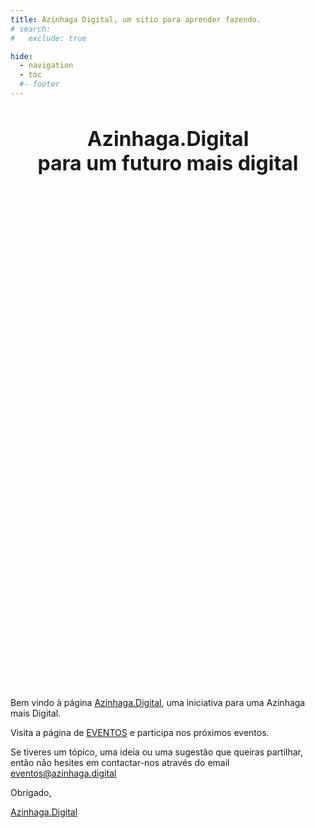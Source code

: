 ```yaml
---
title: Azinhaga Digital, um sitio para aprender fazendo.
# search:
#   exclude: true

hide:
  - navigation
  - toc
  #- footer
---
```


<style>
  body {
      /*background-image: url("/assets/images/background/close-up-of-green-leaves-on-blurred-leaf-background-free-photo.jpeg");*/
      /*background-color: #cccccc;*/
      /*background-position: center;*/
      /*background-repeat: no-repeat;*/
      /*background-size: cover;*/
      /*-webkit-backdrop-filter: blur(5px);*/
      /*backdrop-filter: blur(8px);*/
  }

  .hero-image {
      background-image: url("/assets/images/background/azinhaga-river-and-boats.jpeg");
          /*# image source http://www.eugostodesantarem.pt/*/
      height: 20vh;
      background-position: center;
      background-repeat: no-repeat;
      background-size: cover;
      position: relative;
      /*background-color: rgba(155, 155, 155, 0.1);*/
      /*webkit-backdrop-filter: blur(5px);*/
      /*backdrop-filter: blur(8px);*/

  }

  .hero-text {
      text-align: center;
      /*position: absolute;*/
      /*top: 50%;*/
      /*left: 50%;*/
      /*transform: translate(-50%, -50%);*/
  }
</style>

<div class="hero-text">
    <h1 style="font-size:2.0rem;">
        <strong>Azinhaga.Digital</strong><br>
        para um futuro mais digital</h1>
</div>

<div class="hero-image"></div>

Bem vindo à página [Azinhaga.Digital](https://azinhaga.digital/), uma iniciativa para uma Azinhaga mais Digital.

Visita a página de [EVENTOS](/eventos/) e participa nos próximos eventos.

Se tiveres um tópico, uma ideia ou uma sugestão que queiras partilhar, então não hesites em contactar-nos através do email [eventos@azinhaga.digital](mailto:eventos@azinhaga.digital)

Obrigado,

[Azinhaga.Digital](https://azinhaga.digital)

